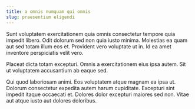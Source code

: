 ```yaml
---
title: a omnis numquam qui omnis
slug: praesentium eligendi
---
```


Sunt voluptatem exercitationem quia omnis consectetur tempore quia impedit libero. Odit dolorum sed non quia iusto minima. Molestias ea quam aut sed totam illum eos et. Provident vero voluptate ut in. Id ea amet inventore perspiciatis velit vero.

Placeat dicta totam excepturi. Omnis a exercitationem eius ipsa autem. Sit ut voluptatem accusantium ab eaque sed.

Qui quod laboriosam animi. Eos voluptatem atque magnam ea ipsa ut. Dolorum consectetur expedita autem harum cupiditate. Excepturi sint impedit itaque occaecati et. Dolores dolor excepturi maiores sed non. Vitae aut atque iusto aut dolores doloribus.
